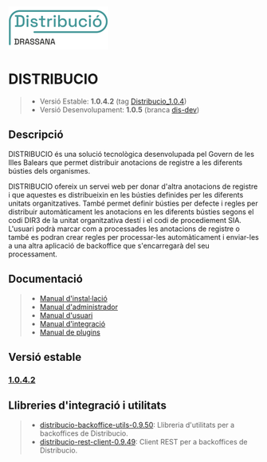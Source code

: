 ![Logo distribucio](https://github.com/GovernIB/distribucio/raw/master/assets/logo_distribucio.png)

# DISTRIBUCIO

> - Versió Estable: __1.0.4.2__ (tag [Distribucio_1.0.4](https://github.com/GovernIB/distribucio/tree/Distribucio_1.0.4.2))
> - Versió Desenvolupament: __1.0.5__ (branca [dis-dev](https://github.com/GovernIB/distribucio/tree/dis-dev))

## <a name="desc"></a> Descripció

DISTRIBUCIO és una solució tecnològica desenvolupada pel Govern de les Illes Balears que permet distribuir anotacions de registre a les diferents bústies dels organismes.

DISTRIBUCIO ofereix un servei web per donar d'altra anotacions de registre i que aquestes es distribueixin en les bústies definides per les diferents unitats organitzatives. També permet definir bústies per defecte i regles per distribuir automàticament les anotacions en les diferents bústies segons el codi DIR3 de la unitat organitzativa destí i el codi de procediement SIA. L'usuari podrà marcar com a processades les anotacions de registre o també es podran crear regles per processar-les automàticament i enviar-les a una altra aplicació de backoffice que s'encarregarà del seu processament.

## <a name="docs"></a> Documentació


>- [Manual d'instal·lació](https://github.com/GovernIB/distribucio/blob/Distribucio_1.0.4.2/doc/pdf/00_Distribucio_Manual_instalacio.pdf)
>- [Manual d'administrador](https://github.com/GovernIB/distribucio/blob/Distribucio_1.0.4.2/doc/pdf/02_Distribucio_Manual_Administrador.pdf)
>- [Manual d'usuari](https://github.com/GovernIB/distribucio/blob/Distribucio_1.0.4.2/doc/pdf/02_Distribucio_Manual_Usuari.pdf)
>- [Manual d'integració](https://github.com/GovernIB/distribucio/blob/Distribucio_1.0.4.2/doc/pdf/03_Distribucio_Manual_Integraci%C3%B3.pdf)
>- [Manual de plugins](https://github.com/GovernIB/distribucio/blob/Distribucio_1.0.4.2/doc/pdf/04_Distribucio_Manual_Plugins.pdf)


## <a name="v_estable"></a> Versió estable
### [1.0.4.2](https://github.com/GovernIB/distribucio/releases/tag/Distribucio_1.0.4.2)

## <a name="v_jars"></a> Llibreries d'integració i utilitats
>- [distribucio-backoffice-utils-0.9.50](https://github.com/GovernIB/maven/tree/gh-pages/maven/es/caib/distribucio/distribucio-backoffice-utils/0.9.50): Llibreria d'utilitats per a backoffices de Distribucio.
>- [distribucio-rest-client-0.9.49](https://github.com/GovernIB/maven/tree/gh-pages/maven/es/caib/distribucio/distribucio-rest-client/0.9.49): Client REST per a backoffices de Distribucio.

